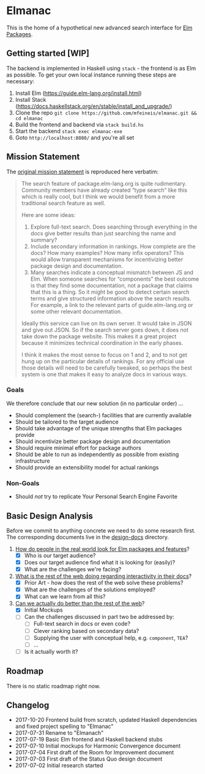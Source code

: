 # Elmanac
This is the home of a hypothetical new advanced search interface for [Elm](http://www.elm-lang.org) [Packages](http://package.elm-lang.org/).

## Getting started [WIP]
The backend is implemented in Haskell using `stack` - the frontend is as Elm as possible. To get your own
local instance running these steps are necessary:

1) Install Elm (https://guide.elm-lang.org/install.html)
2) Install Stack (https://docs.haskellstack.org/en/stable/install_and_upgrade/)
3) Clone the repo `git clone https://github.com/mfeineis/elmanac.git && cd elmanac`
4) Build the frontend and backend via `stack build.hs`
5) Start the backend `stack exec elmanac-exe`
6) Goto `http://localhost:8080/` and you're all set

## Mission Statement
The [original mission statement](https://github.com/elm-lang/projects#package-search) is reproduced here verbatim:

> The search feature of package.elm-lang.org is quite rudimentary. Community members have already created “type search” like this which is really cool, but I think we would benefit from a more traditional search feature as well.
>
> Here are some ideas:
>
> 1) Explore full-text search. Does searching through everything in the docs give better results than just searching the name and summary?
> 2) Include secondary information in rankings. How complete are the docs? How many examples? How many infix operators? This would allow transparent mechanisms for incentivizing better package design and documentation.
> 3) Many searches indicate a conceptual mismatch between JS and Elm. When someone searches for “components” the best outcome is that they find some documentation, not a package that claims that this is a thing. So it might be good to detect certain search terms and give structured information above the search results. For example, a link to the relevant parts of guide.elm-lang.org or some other relevant documentation.
>
> Ideally this service can live on its own server. It would take in JSON and give out JSON. So if the search server goes down, it does not take down the package website. This makes it a great project because it minimizes technical coordination in the early phases.
>
> I think it makes the most sense to focus on 1 and 2, and to not get hung up on the particular details of rankings. For any official use those details will need to be carefully tweaked, so perhaps the best system is one that makes it easy to analyze docs in various ways.

### Goals
We therefore conclude that our new solution (in no particular order) ...

* Should complement the (search-) facilities that are currently available
* Should be tailored to the target audience
* Should take advantage of the unique strengths that Elm packages provide
* Should incentivize better package design and documentation
* Should require minimal effort for package authors
* Should be able to run as independently as possible from existing infrastructure
* Should provide an extensibility model for actual rankings

### Non-Goals
* Should *not* try to replicate Your Personal Search Engine Favorite

## Basic Design Analysis
Before we commit to anything concrete we need to do some research first.
The corresponding documents live in the [design-docs](design-docs/) directory.

1) [How do people in the real world look for Elm packages and features](design-docs/01-status-quo.md)?
    * [x] Who is our target audience?
    * [x] Does our target audience find what it is looking for (easily)?
    * [x] What are the challenges we're facing?

2) [What is the rest of the web doing regarding interactivity in their docs](design-docs/02-room-for-improvement.md)?
    * [x] Prior Art - how does the rest of the web solve these problems?
    * [x] What are the challenges of the solutions employed?
    * [x] What can we learn from all this?

3) [Can we actually do better than the rest of the web](design-docs/03-harmonic-convergence.md)?
    * [x] Initial Mockups
    * [ ] Can the challenges discussed in part two be addressed by:
        + [ ] Full-text search in docs or even code?
        + [ ] Clever ranking based on secondary data?
        + [ ] Supplying the user with conceptual help, e.g. `component`, `TEA`?
        + [ ] ...
    * [ ] Is it actually worth it?

## Roadmap
There is no static roadmap right now.

## Changelog
* 2017-10-20 Frontend build from scratch, updated Haskell dependencies and fixed project spelling to "Elmanac"
* 2017-07-31 Rename to "Elmanach"
* 2017-07-19 Basic Elm frontend and Haskell backend stubs
* 2017-07-10 Initial mockups for Harmonic Convergence document
* 2017-07-04 First draft of the Room for Improvement document
* 2017-07-03 First draft of the Status Quo design document
* 2017-07-02 Initial research started

